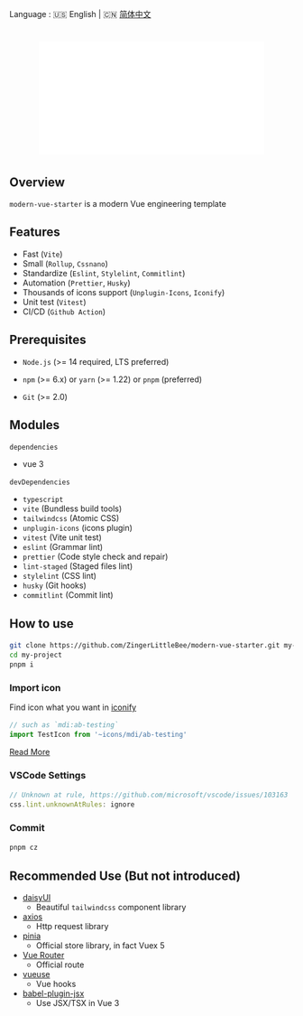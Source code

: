 Language : 🇺🇸 English | 🇨🇳 [简体中文](./README.zh-CN.md)

<h1 align="center">
  <img src="header.svg" width="400" height="200"></img>
</h1>
<div align="center">
</div>

## Overview
`modern-vue-starter` is a modern Vue engineering template

## Features
- Fast (`Vite`)
- Small (`Rollup`, `Cssnano`)
- Standardize (`Eslint`, `Stylelint`, `Commitlint`)
- Automation (`Prettier`, `Husky`)
- Thousands of icons support (`Unplugin-Icons`, `Iconify`)
- Unit test (`Vitest`)
- CI/CD (`Github Action`)

## Prerequisites
- `Node.js` (>= 14 required, LTS preferred)

- `npm` (>= 6.x) or `yarn` (>= 1.22) or `pnpm` (preferred)

- `Git` (>= 2.0)

## Modules
`dependencies`
- vue 3

`devDependencies`
- `typescript`
- `vite` (Bundless build tools)
- `tailwindcss` (Atomic CSS)
- `unplugin-icons` (icons plugin)
- `vitest` (Vite unit test)
- `eslint` (Grammar lint)
- `prettier` (Code style check and repair)
- `lint-staged` (Staged files lint)
- `stylelint` (CSS lint)
- `husky` (Git hooks)
- `commitlint` (Commit lint)

## How to use
```bash
git clone https://github.com/ZingerLittleBee/modern-vue-starter.git my-project
cd my-project
pnpm i
```

### Import icon
Find icon what you want in [iconify](https://icon-sets.iconify.design/)
```typescript
// such as `mdi:ab-testing`
import TestIcon from '~icons/mdi/ab-testing'
```
[Read More](https://github.com/antfu/unplugin-icons)

### VSCode Settings
```js
// Unknown at rule, https://github.com/microsoft/vscode/issues/103163
css.lint.unknownAtRules: ignore
```

### Commit
```bash
pnpm cz
```

## Recommended Use (But not introduced)
- [daisyUI](https://github.com/saadeghi/daisyui)
  - Beautiful `tailwindcss` component library
- [axios](https://axios-http.com/)
  - Http request library
- [pinia](https://pinia.vuejs.org/)
  - Official store library, in fact Vuex 5
- [Vue Router](https://router.vuejs.org/zh/)
  - Official route
- [vueuse](https://vueuse.org/)
  - Vue hooks
- [babel-plugin-jsx](https://github.com/vuejs/babel-plugin-jsx)
  - Use JSX/TSX in Vue 3
